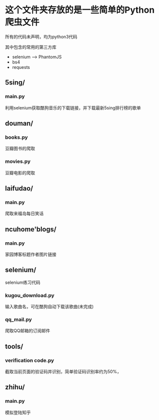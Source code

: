 # 这个文件夹存放的是一些简单的Python爬虫文件

所有的代码未声明，均为python3代码

其中包含的常用的第三方库

- selenium --> PhantomJS
- bs4
- requests


## 5sing/
### main.py
利用selenium获取酷狗音乐的下载链接，并下载最新5sing排行榜的歌单


## douman/
### books.py
豆瓣图书的爬取
### movies.py
豆瓣电影的爬取


## laifudao/
### main.py
爬取来福岛每日笑话


## ncuhome'blogs/
### main.py
家园博客标题作者图片链接


## selenium/
selenium练习代码
### kugou_download.py
输入歌曲名，可在酷狗自动下载该歌曲(未完成)
### qq_mail.py
爬取QQ邮箱的订阅邮件


## tools/
### verification code.py
截取当前页面的验证码并识别，简单验证码识别率约为50%，

## zhihu/
### main.py
模拟登陆知乎

